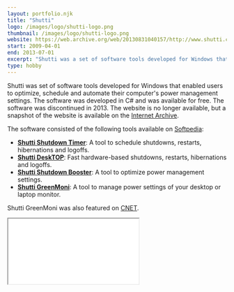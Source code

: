 ```yaml
---
layout: portfolio.njk
title: "Shutti"
logo: /images/logo/shutti-logo.png
thumbnail: /images/logo/shutti-logo.png
website: https://web.archive.org/web/20130831040157/http://www.shutti.co.nr:80/
start: 2009-04-01
end: 2013-07-01
excerpt: "Shutti was a set of software tools developed for Windows that enabled users to optimize, schedule and automate their computer's power management settings."
type: hobby
---
```

Shutti was set of software tools developed for Windows that enabled users to optimize, schedule and automate their computer's power management settings. The software was developed in C# and was available for free. The software was discontinued in 2013. The website is no longer available, but a snapshot of the website is available on the [Internet Archive](https://web.archive.org/web/20130831040157/http://www.shutti.co.nr:80/).

The software consisted of the following tools available on [Softpedia](https://www.softpedia.com/publisher/Van-de-Wynckel-Maxim-67492.html):
- [**Shutti Shutdown Timer**](https://www.softpedia.com/get/System/Launchers-Shutdown-Tools/Shutti-2010-Professional.shtml): A tool to schedule shutdowns, restarts, hibernations and logoffs.
- [**Shutti DeskTOP**](https://www.softpedia.com/get/System/Launchers-Shutdown-Tools/Shutti-2010-Desktop-Edition.shtml): Fast hardware-based shutdowns, restarts, hibernations and logoffs.
- [**Shutti Shutdown Booster**](https://www.softpedia.com/get/Tweak/System-Tweak/Shutti-Shutdown-Booster.shtml): A tool to optimize power management settings.
- [**Shutti GreenMoni**](https://www.softpedia.com/get/System/Launchers-Shutdown-Tools/Shutti-GreenMoni.shtml): A tool to manage power settings of your desktop or laptop monitor.

Shutti GreenMoni was also featured on [CNET](https://www.cnet.com/videos/power-saving-tool-for-laptop-screens/).
<iframe class="video" src='//players.brightcove.net/6415844878001/qniRAwgO3y_default/index.html?videoId=6354475790112' allowfullscreen></iframe>
